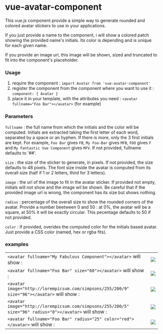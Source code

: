 # vue-avatar-component

This vue.js component provide a simple way to generate rounded and colored avatar stickers to use in your applications.

If you just provide a name to the component, i will show a colored patch showing the provided name's initials. Its color is depending and is unique for each given name.

If you provide an image url, this image will be shown, sized and truncated to fit into the component's placeholder.

### Usage

1. require the component : `import Avatar from 'vue-avatar-component'`
2. register the component from the component where you want to use it :   `component: { Avatar }`
3. place it in your template, with the attributes you need :   `<avatar fullname="Foo Bar"></avatar>` (for example)

### Parameters

`fullname` :   the full name from which the initials and the color will be computed. Initials are extracted taking the first letter of each word, separated by a space or an hyphen. If there is more, only the 3 first initials are kept. For example, `Foo Bar` gives `FB`, `My Foo-Bar` gives `MFB`, `FOO` gives `F` and `My Fantastic Vue Component` gives `MFV`. If not provided, fullname defaults to '##'.

`size` : the size of the sticker to generate, in pixels. If not provided, the size defaults to 48 pixels. The font size inside the avatar is computed from its overall size (half if 1 or 2 letters, third for 3 letters).

`image` : the url of the image to fit in the avatar sticker. If provided not empty, initials will not show and the image wil be shown. Be careful that if the provided image url is wrong, the component has its size but shows nothing.

`radius` : percentage of the overall size to show the rounded corners of the avatar. Provide a number beetween 0 and 50 : at 0%, the avatar will be a square, at 50% it will be exactly circular. This pecentage defaults to 50 if not provided.

`color` : If provided, overides the computed color for the initials based avatar. Just provide a CSS color (named, hex or rgba fits).

### examples

<table>
  <tr>
    <td><code>&lt;avatar fullname="My Fabulous Component"&gt;&lt;/avatar&gt;</code> will show :</td>
    <td> <img src="https://github.com/ssouron/vue-avatar-component/blob/master/img/example1.jpg" /> </td>
  </tr>
  <tr>
    <td> <code>&lt;avatar fullname="Foo Bar" size="60"&gt;&lt;/avatar&gt;</code> will show : </td>
    <td> <img src="https://github.com/ssouron/vue-avatar-component/blob/master/img/example2.jpg" /> </td>
  </tr>
  <tr>
    <td> <code>&lt;avatar image="http://lorempicsum.com/simpsons/255/200/9" size="96"&gt;&lt;/avatar&gt;</code> will show : </td>
    <td> <img src="https://github.com/ssouron/vue-avatar-component/blob/master/img/example3.jpg" /> </td>
  </tr>
  <tr>
    <td> <code>&lt;avatar image="http://lorempicsum.com/simpsons/255/200/5" size="96" radius="0"&gt;&lt;/avatar&gt;</code> will show : </td>
    <td> <img src="https://github.com/ssouron/vue-avatar-component/blob/master/img/example4.jpg" /> </td>
  </tr>
  <tr>
    <td> <code>&lt;avatar fullname="Foo Bar" radius="25" color="red"&gt;&lt;/avatar&gt;</code> will show : </td>
    <td> <img src="https://github.com/ssouron/vue-avatar-component/blob/master/img/example5.jpg" /> </td>
  </tr>
</table>

